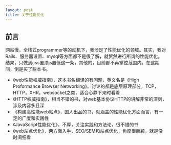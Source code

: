 ```yaml
---
layout: post
title: 关于性能优化
---
```


## 前言

网站慢，全栈式programmer等的动机下，我涉足了性能优化的领域。其实，我对Rails、服务器设置、mysql等方面都不是很了解，就贸然进行所谓的性能优化。结果，只做到css置顶js置低这一条，其他的，目前都不再掌控范围内。在这期间，倒是买了些本书。

* 《web性能权威指南》，这本书名翻译的有问题，英文名是《High Proformance Browser Networking》。讨论的都是底层原理部分，TCP，HTTP，XHR，websocket之类，适合心静下来时看看
* 《HTTP权威指南》，相当不错的书，对web基本协议HTTP的讲解非常的深刻，涉及内容多且深
* 《构建高性能web站点》，国人出品的书，就涵盖的性能优化方面而言，有一定的广度和实践性
* 《JavaScript性能优化》，不厚，关注实践和方法论，很不错的书
* 《web站点优化》，两方面入手，SEO/SEM和站点优化，角度很新颖，就是没时间细看


